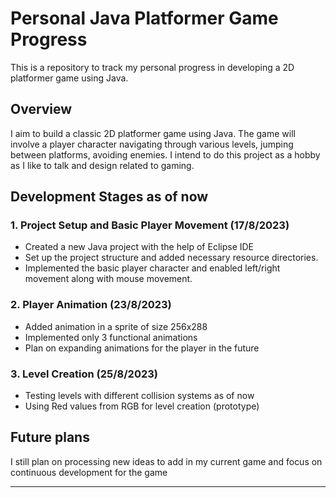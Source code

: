 # Personal Java Platformer Game Progress

This is a repository to track my personal progress in developing a 2D platformer game using Java.

## Overview

I aim to build a classic 2D platformer game using Java. The game will involve a player character navigating through various levels, jumping between platforms, avoiding enemies. I intend to do this project as a hobby as I like to talk and design related to gaming.

## Development Stages as of now

### 1. Project Setup and Basic Player Movement (17/8/2023)

- Created a new Java project with the help of Eclipse IDE
- Set up the project structure and added necessary resource directories.
- Implemented the basic player character and enabled left/right movement along with mouse movement.

### 2. Player Animation (23/8/2023)

- Added animation in a sprite of size 256x288
- Implemented only 3 functional animations
- Plan on expanding animations for the player in the future

### 3. Level Creation (25/8/2023)

- Testing levels with different collision systems as of now
- Using Red values from RGB for level creation (prototype)

## Future plans

I still plan on processing new ideas to add in my current game and focus on continuous development for the game

---
